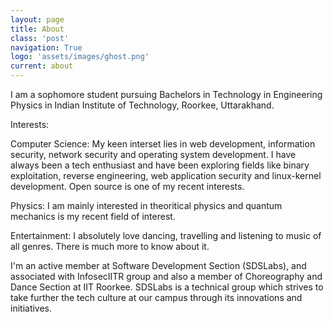 ```yaml
---
layout: page
title: About
class: 'post'
navigation: True
logo: 'assets/images/ghost.png'
current: about
---
```


I am a sophomore student pursuing Bachelors in Technology in Engineering Physics in Indian Institute of Technology, Roorkee, Uttarakhand.

Interests:

Computer Science: My keen interset lies in web development, information security, network security and operating system development. I have always been a tech enthusiast and have been exploring fields like binary exploitation, reverse engineering, web application security and linux-kernel development. Open source is one of my recent interests.

Physics: I am mainly interested in theoritical physics and quantum mechanics is my recent field of interest.

Entertainment: I absolutely love dancing, travelling and listening to music of all genres. There is much more to know about it.

I'm an active member at Software Development Section (SDSLabs), and associated with InfosecIITR group and also a member of Choreography and Dance Section at IIT Roorkee.
SDSLabs is a technical group which strives to take further the tech culture at our campus through its innovations and initiatives.


